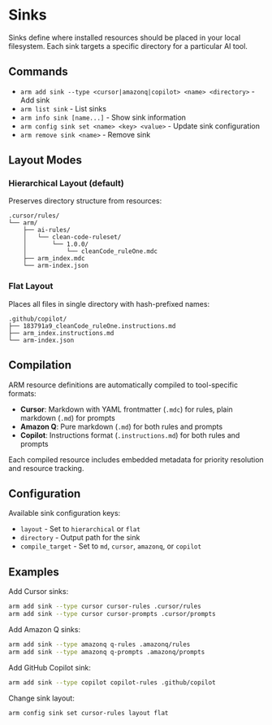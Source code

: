 # Sinks

Sinks define where installed resources should be placed in your local filesystem. Each sink targets a specific directory for a particular AI tool.

## Commands

- `arm add sink --type <cursor|amazonq|copilot> <name> <directory>` - Add sink
- `arm list sink` - List sinks
- `arm info sink [name...]` - Show sink information
- `arm config sink set <name> <key> <value>` - Update sink configuration
- `arm remove sink <name>` - Remove sink

## Layout Modes

### Hierarchical Layout (default)
Preserves directory structure from resources:

```
.cursor/rules/
└── arm/
    ├── ai-rules/
    │   └── clean-code-ruleset/
    │       └── 1.0.0/
    │           └── cleanCode_ruleOne.mdc
    ├── arm_index.mdc
    └── arm-index.json
```

### Flat Layout
Places all files in single directory with hash-prefixed names:

```
.github/copilot/
├── 183791a9_cleanCode_ruleOne.instructions.md
├── arm_index.instructions.md
└── arm-index.json
```

## Compilation

ARM resource definitions are automatically compiled to tool-specific formats:

- **Cursor**: Markdown with YAML frontmatter (`.mdc`) for rules, plain markdown (`.md`) for prompts
- **Amazon Q**: Pure markdown (`.md`) for both rules and prompts
- **Copilot**: Instructions format (`.instructions.md`) for both rules and prompts

Each compiled resource includes embedded metadata for priority resolution and resource tracking.

## Configuration

Available sink configuration keys:
- `layout` - Set to `hierarchical` or `flat`
- `directory` - Output path for the sink
- `compile_target` - Set to `md`, `cursor`, `amazonq`, or `copilot`

## Examples

Add Cursor sinks:
```bash
arm add sink --type cursor cursor-rules .cursor/rules
arm add sink --type cursor cursor-prompts .cursor/prompts
```

Add Amazon Q sinks:
```bash
arm add sink --type amazonq q-rules .amazonq/rules
arm add sink --type amazonq q-prompts .amazonq/prompts
```

Add GitHub Copilot sink:
```bash
arm add sink --type copilot copilot-rules .github/copilot
```

Change sink layout:
```bash
arm config sink set cursor-rules layout flat
```

